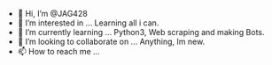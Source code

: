 - 👋 Hi, I’m @JAG428
- 👀 I’m interested in ... Learning all i can.
- 🌱 I’m currently learning ... Python3, Web scraping and making Bots.
- 💞️ I’m looking to collaborate on ... Anything, Im new.
- 📫 How to reach me ... 

<!---
JAG428/JAG428 is a ✨ special ✨ repository because its `README.md` (this file) appears on your GitHub profile.
You can click the Preview link to take a look at your changes.
--->
